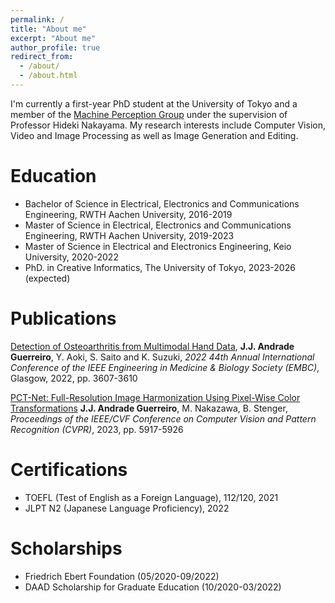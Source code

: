 ```yaml
---
permalink: /
title: "About me"
excerpt: "About me"
author_profile: true
redirect_from: 
  - /about/
  - /about.html
---
```


I'm currently a first-year PhD student at the University of Tokyo and a member of the [Machine Perception Group](http://www.nlab.ci.i.u-tokyo.ac.jp/index-e.html) under the supervision of Professor Hideki Nakayama. My research interests include Computer Vision, Video and Image Processing as well as Image Generation and Editing. 

Education
======
* Bachelor of Science in Electrical, Electronics and Communications Engineering, RWTH Aachen University, 2016-2019
* Master of Science in Electrical, Electronics and Communications Engineering, RWTH Aachen University, 2019-2023 
* Master of Science in Electrical and Electronics Engineering, Keio University, 2020-2022
* PhD. in Creative Informatics, The University of Tokyo, 2023-2026 (expected)


Publications
======

[Detection of Osteoarthritis from Multimodal Hand Data](https://ieeexplore.ieee.org/abstract/document/9871560), 
**J.J. Andrade Guerreiro**, Y. Aoki, S. Saito and K. Suzuki,
_2022 44th Annual International Conference of the IEEE Engineering in Medicine & Biology Society (EMBC)_, Glasgow, 2022, pp. 3607-3610

[PCT-Net: Full-Resolution Image Harmonization Using Pixel-Wise Color Transformations](https://openaccess.thecvf.com/content/CVPR2023/html/Guerreiro_PCT-Net_Full_Resolution_Image_Harmonization_Using_Pixel-Wise_Color_Transformations_CVPR_2023_paper.html)
**J.J. Andrade Guerreiro**, M. Nakazawa, B. Stenger,
_Proceedings of the IEEE/CVF Conference on Computer Vision and Pattern Recognition (CVPR)_, 2023, pp. 5917-5926


Certifications
======
* TOEFL (Test of English as a Foreign Language), 112/120, 2021
* JLPT N2 (Japanese Language Proficiency), 2022


Scholarships
======
* Friedrich Ebert Foundation (05/2020-09/2022)
* DAAD Scholarship for Graduate Education (10/2020-03/2022)

